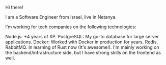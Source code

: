 Hi there!

I am a Software Engineer from Israel, live in Netanya.

I'm working for tech companies on the following technologies:

Node.js: +4 years of XP.
PostgreSQL: My go-to database for large server applications.
Docker: Worked with Docker in production for years.
Redis, RabbitMQ.
In learning of Rust now (It's awesome!).
I'm mainly working on the backend/infrastructure side, 
but I have strong skills on the frontend as well.

